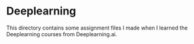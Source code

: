 # Deeplearning
This directory contains some assignment files I made when I learned the Deeplearning courses from Deeplearning.ai. 
